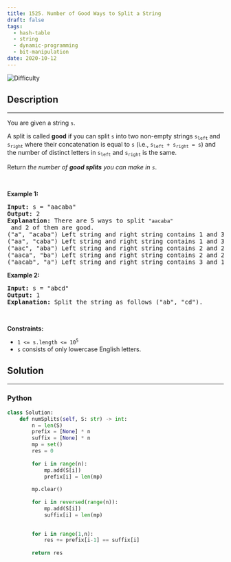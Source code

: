 ```yaml
---
title: 1525. Number of Good Ways to Split a String
draft: false
tags: 
  - hash-table
  - string
  - dynamic-programming
  - bit-manipulation
date: 2020-10-12
---
```


![Difficulty](https://img.shields.io/badge/Difficulty-Medium-blue.svg)

## Description

---
<p>You are given a string <code>s</code>.</p>

<p>A split is called <strong>good</strong> if you can split <code>s</code> into two non-empty strings <code>s<sub>left</sub></code> and <code>s<sub>right</sub></code> where their concatenation is equal to <code>s</code> (i.e., <code>s<sub>left</sub> + s<sub>right</sub> = s</code>) and the number of distinct letters in <code>s<sub>left</sub></code> and <code>s<sub>right</sub></code> is the same.</p>

<p>Return <em>the number of <strong>good splits</strong> you can make in <code>s</code></em>.</p>

<p>&nbsp;</p>
<p><strong class="example">Example 1:</strong></p>

<pre>
<strong>Input:</strong> s = &quot;aacaba&quot;
<strong>Output:</strong> 2
<strong>Explanation:</strong> There are 5 ways to split <code>&quot;aacaba&quot;</code> and 2 of them are good. 
(&quot;a&quot;, &quot;acaba&quot;) Left string and right string contains 1 and 3 different letters respectively.
(&quot;aa&quot;, &quot;caba&quot;) Left string and right string contains 1 and 3 different letters respectively.
(&quot;aac&quot;, &quot;aba&quot;) Left string and right string contains 2 and 2 different letters respectively (good split).
(&quot;aaca&quot;, &quot;ba&quot;) Left string and right string contains 2 and 2 different letters respectively (good split).
(&quot;aacab&quot;, &quot;a&quot;) Left string and right string contains 3 and 1 different letters respectively.
</pre>

<p><strong class="example">Example 2:</strong></p>

<pre>
<strong>Input:</strong> s = &quot;abcd&quot;
<strong>Output:</strong> 1
<strong>Explanation:</strong> Split the string as follows (&quot;ab&quot;, &quot;cd&quot;).
</pre>

<p>&nbsp;</p>
<p><strong>Constraints:</strong></p>

<ul>
	<li><code>1 &lt;= s.length &lt;= 10<sup>5</sup></code></li>
	<li><code>s</code> consists of only lowercase English letters.</li>
</ul>


## Solution

---
### Python
``` py title='number-of-good-ways-to-split-a-string'
class Solution:
    def numSplits(self, S: str) -> int:
        n = len(S)
        prefix = [None] * n
        suffix = [None] * n
        mp = set()
        res = 0
        
        for i in range(n):
            mp.add(S[i])
            prefix[i] = len(mp)
            
        mp.clear()
        
        for i in reversed(range(n)):
            mp.add(S[i])
            suffix[i] = len(mp)
        

        for i in range(1,n):
            res += prefix[i-1] == suffix[i]
        
        return res

```

